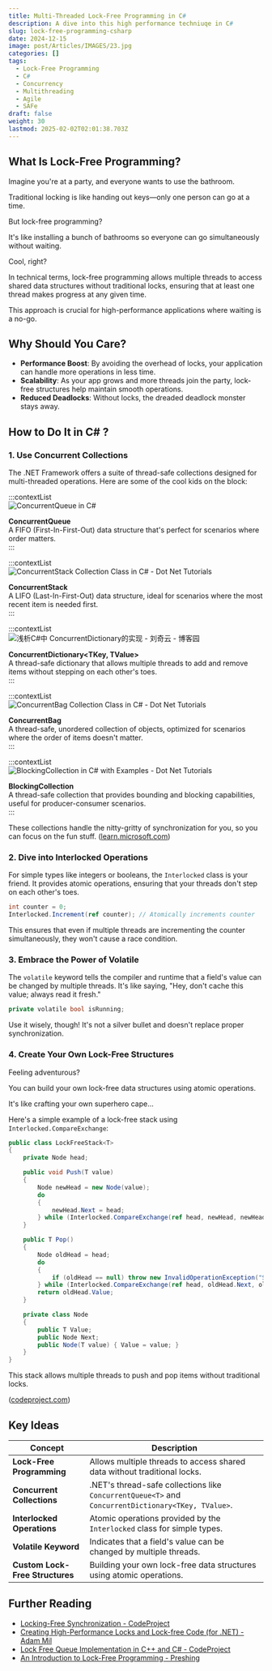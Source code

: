 ```yaml
---
title: Multi-Threaded Lock-Free Programming in C#
description: A dive into this high performance techniuqe in C#
slug: lock-free-programming-csharp
date: 2024-12-15
image: post/Articles/IMAGES/23.jpg
categories: []
tags:
  - Lock-Free Programming
  - C#
  - Concurrency
  - Multithreading
  - Agile
  - SAFe
draft: false
weight: 30
lastmod: 2025-02-02T02:01:38.703Z
---
```

## What Is Lock-Free Programming?

Imagine you're at a party, and everyone wants to use the bathroom.

Traditional locking is like handing out keys—only one person can go at a time.

But lock-free programming?

It's like installing a bunch of bathrooms so everyone can go simultaneously without waiting.

Cool, right?

In technical terms, lock-free programming allows multiple threads to access shared data structures without traditional locks, ensuring that at least one thread makes progress at any given time.

This approach is crucial for high-performance applications where waiting is a no-go.

## Why Should You Care?

* **Performance Boost**: By avoiding the overhead of locks, your application can handle more operations in less time.
* **Scalability**: As your app grows and more threads join the party, lock-free structures help maintain smooth operations.
* **Reduced Deadlocks**: Without locks, the dreaded deadlock monster stays away.

## How to Do It in C# ?

### 1. Use Concurrent Collections

The .NET Framework offers a suite of thread-safe collections designed for multi-threaded operations. Here are some of the cool kids on the block:

:::contextList\
![ConcurrentQueue in C#](https://tse1.mm.bing.net/th?id=OIP.jbAgT7UP1lX2po89SSKc4AHaD7\&pid=Api)

**ConcurrentQueue<T>**\
A FIFO (First-In-First-Out) data structure that's perfect for scenarios where order matters.\
:::

:::contextList\
![ConcurrentStack Collection Class in C# - Dot Net Tutorials](https://tse4.mm.bing.net/th?id=OIP.-P-gg6rrRkg-n91hHV8hHAHaIY\&pid=Api)

**ConcurrentStack<T>**\
A LIFO (Last-In-First-Out) data structure, ideal for scenarios where the most recent item is needed first.\
:::

:::contextList\
![浅析C#中 ConcurrentDictionary的实现 - 刘奇云 - 博客园](https://tse2.mm.bing.net/th?id=OIP.blPVH3m2slO70ZPuxAC43wHaEm\&pid=Api)

**ConcurrentDictionary\<TKey, TValue>**\
A thread-safe dictionary that allows multiple threads to add and remove items without stepping on each other's toes.\
:::

:::contextList\
![ConcurrentBag Collection Class in C# - Dot Net Tutorials](https://tse1.mm.bing.net/th?id=OIP.23ku2r-DJOmwgJRpPOphPQAAAA\&pid=Api)

**ConcurrentBag<T>**\
A thread-safe, unordered collection of objects, optimized for scenarios where the order of items doesn't matter.\
:::

:::contextList\
![BlockingCollection in C# with Examples - Dot Net Tutorials](https://tse2.mm.bing.net/th?id=OIP.aEa--r0iKyG7aZlMN3J0CAAAAA\&pid=Api)

**BlockingCollection<T>**\
A thread-safe collection that provides bounding and blocking capabilities, useful for producer-consumer scenarios.\
:::

These collections handle the nitty-gritty of synchronization for you, so you can focus on the fun stuff. ([learn.microsoft.com](https://learn.microsoft.com/en-us/dotnet/standard/collections/thread-safe/when-to-use-a-thread-safe-collection))

### 2. Dive into Interlocked Operations

For simple types like integers or booleans, the `Interlocked` class is your friend. It provides atomic operations, ensuring that your threads don't step on each other's toes.

```csharp
int counter = 0;
Interlocked.Increment(ref counter); // Atomically increments counter
```

This ensures that even if multiple threads are incrementing the counter simultaneously, they won't cause a race condition.

### 3. Embrace the Power of Volatile

The `volatile` keyword tells the compiler and runtime that a field's value can be changed by multiple threads. It's like saying, "Hey, don't cache this value; always read it fresh."

```csharp
private volatile bool isRunning;
```

Use it wisely, though! It's not a silver bullet and doesn't replace proper synchronization.

### 4. Create Your Own Lock-Free Structures

Feeling adventurous?

You can build your own lock-free data structures using atomic operations.

It's like crafting your own superhero cape...

Here's a simple example of a lock-free stack using `Interlocked.CompareExchange`:

```csharp
public class LockFreeStack<T>
{
    private Node head;

    public void Push(T value)
    {
        Node newHead = new Node(value);
        do
        {
            newHead.Next = head;
        } while (Interlocked.CompareExchange(ref head, newHead, newHead.Next) != newHead.Next);
    }

    public T Pop()
    {
        Node oldHead = head;
        do
        {
            if (oldHead == null) throw new InvalidOperationException("Stack is empty.");
        } while (Interlocked.CompareExchange(ref head, oldHead.Next, oldHead) != oldHead);
        return oldHead.Value;
    }

    private class Node
    {
        public T Value;
        public Node Next;
        public Node(T value) { Value = value; }
    }
}
```

This stack allows multiple threads to push and pop items without traditional locks.

([codeproject.com](https://www.codeproject.com/articles/23317/lock-free-queue-implementation-in-cplusplus-and-cs))

## Key Ideas

| Concept                         | Description                                                                                        |
| ------------------------------- | -------------------------------------------------------------------------------------------------- |
| **Lock-Free Programming**       | Allows multiple threads to access shared data without traditional locks.                           |
| **Concurrent Collections**      | .NET's thread-safe collections like `ConcurrentQueue<T>` and `ConcurrentDictionary<TKey, TValue>`. |
| **Interlocked Operations**      | Atomic operations provided by the `Interlocked` class for simple types.                            |
| **Volatile Keyword**            | Indicates that a field's value can be changed by multiple threads.                                 |
| **Custom Lock-Free Structures** | Building your own lock-free data structures using atomic operations.                               |

## Further Reading

* [Locking-Free Synchronization - CodeProject](https://www.codeproject.com/Articles/190200/Locking-free-synchronization)
* [Creating High-Performance Locks and Lock-free Code (for .NET) - Adam Mil](https://adammil.net/blog/v111_Creating_High-Performance_Locks_and_Lock-free_Code_for_NET_.html)
* [Lock Free Queue Implementation in C++ and C# - CodeProject](https://www.codeproject.com/articles/23317/lock-free-queue-implementation-in-cplusplus-and-cs)
* [An Introduction to Lock-Free Programming - Preshing](https://preshing.com/20120612/an-introduction-to-lock-free-programming/)

